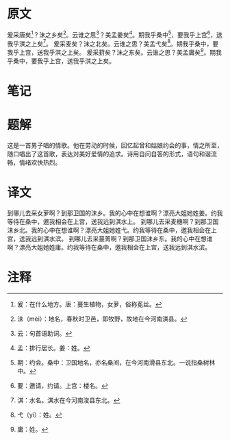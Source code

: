 # 原文
爰采唐矣[^1]？沬之乡矣[^2]。云谁之思[^3]？美孟姜矣[^4]。期我乎桑中[^5]，要我乎上宫[^6]，送我乎淇之上矣[^7]。
爰采麦矣？沬之北矣。云谁之思？美孟弋矣[^8]。期我乎桑中，要我乎上宫，送我乎淇之上矣。
爰采葑矣？沬之东矣。云谁之思？美孟庸矣[^9]。期我乎桑中，要我乎上宫，送我乎淇之上矣。
# 笔记

# 题解
这是一首男子唱的情歌。他在劳动的时候，回忆起曾和姑娘约会的事，情之所至，随口唱出了这首歌，表达对美好爱情的追求。诗用自问自答的形式，语句和谐流畅，情绪欢快热烈。
# 译文
到哪儿去采女萝啊？到那卫国的沬乡。我的心中在想谁啊？漂亮大姐她姓姜。约我等待在桑中，邀我相会在上宫，送我远到淇水上。
到哪儿去采麦穗啊？到那卫国沬乡北。我的心中在想谁啊？漂亮大姐她姓弋。约我等待在桑中，邀我相会在上宫，送我远到淇水滨。
到哪儿去采蔓菁啊？到那卫国沬乡东。我的心中在想谁啊？漂亮大姐她姓庸。约我等待在桑中，邀我相会在上宫，送我远到淇水滨。
# 注释

[^1]: 爰：在什么地方。唐：蔓生植物，女萝，俗称莬丝。
[^2]: 沬（mèi）：地名，春秋时卫邑，即牧野，故地在今河南淇县。
[^3]: 云：句首语助词。
[^4]: 孟：排行居长。姜：姓。
[^5]: 期：约会。桑中：卫国地名，亦名桑间，在今河南滑县东北。一说指桑树林中。
[^6]: 要：邀请，约请。上宫：楼名。
[^7]: 淇：水名。淇水在今河南浚县东北。
[^8]: 弋（yì）：姓。
[^9]: 庸：姓。